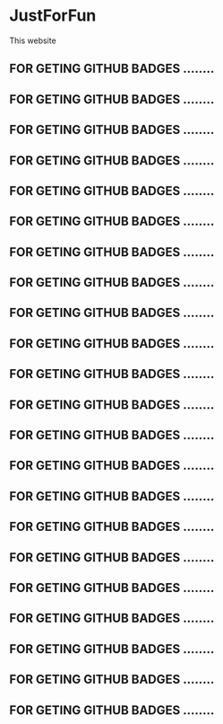 # JustForFun

This website







## FOR GETING GITHUB BADGES ........
## FOR GETING GITHUB BADGES ........
## FOR GETING GITHUB BADGES ........
## FOR GETING GITHUB BADGES ........
## FOR GETING GITHUB BADGES ........
## FOR GETING GITHUB BADGES ........
## FOR GETING GITHUB BADGES ........
## FOR GETING GITHUB BADGES ........
## FOR GETING GITHUB BADGES ........
## FOR GETING GITHUB BADGES ........
## FOR GETING GITHUB BADGES ........
## FOR GETING GITHUB BADGES ........
## FOR GETING GITHUB BADGES ........
## FOR GETING GITHUB BADGES ........
## FOR GETING GITHUB BADGES ........
## FOR GETING GITHUB BADGES ........
## FOR GETING GITHUB BADGES ........
## FOR GETING GITHUB BADGES ........
## FOR GETING GITHUB BADGES ........
## FOR GETING GITHUB BADGES ........
## FOR GETING GITHUB BADGES ........
## FOR GETING GITHUB BADGES ........